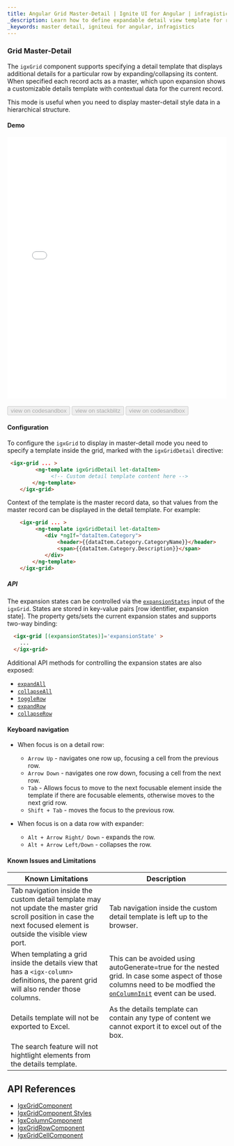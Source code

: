 ```yaml
---
title: Angular Grid Master-Detail | Ignite UI for Angular | infragistics 
_description: Learn how to define expandable detail view template for rows in the Ignite ui angular grid
_keywords: master detail, igniteui for angular, infragistics
---
```


### Grid Master-Detail

The `igxGrid` component supports specifying a detail template that displays additional details for a particular row by expanding/collapsing its content. When specified each record acts as a master, which upon expansion shows a customizable details template with contextual data for the current record.

This mode is useful when you need to display master-detail style data in a hierarchical structure.

#### Demo

<div class="sample-container loading" style="height:600px">
    <iframe id="grid-master-detail-iframe" src='{environment:lobDemosBaseUrl}/grid/grid-master-detail' width="100%" height="100%" seamless frameBorder="0" onload="onSampleIframeContentLoaded(this);"></iframe>
</div>
<br/>
<div>
<button data-localize="codesandbox" disabled class="codesandbox-btn" data-iframe-id="grid-master-detail-iframe" data-demos-base-url="{environment:lobDemosBaseUrl}">view on codesandbox</button>
<button data-localize="stackblitz" disabled class="stackblitz-btn" data-iframe-id="grid-master-detail-iframe" data-demos-base-url="{environment:lobDemosBaseUrl}">view on stackblitz</button>
<button data-localize="codesandbox" disabled class="codesandbox-btn" data-iframe-id="grid-master-detail-iframe" data-demos-base-url="{environment:lobDemosBaseUrl}">view on codesandbox</button>
</div>


#### Configuration

To configure the `igxGrid` to display in master-detail mode you need to specify a template inside the grid, marked with the `igxGridDetail` directive:

```html
 <igx-grid ... >
         <ng-template igxGridDetail let-dataItem>
              <!-- Custom detail template content here -->
        </ng-template>
    </igx-grid>
```

Context of the template is the master record data, so that values from the master record can be displayed in the detail template. For example:

```html
    <igx-grid ... >
         <ng-template igxGridDetail let-dataItem>
            <div *ngIf="dataItem.Category">
                <header>{{dataItem.Category.CategoryName}}</header>
                <span>{{dataItem.Category.Description}}</span>
            </div>
        </ng-template>
    </igx-grid>
```


##### API

The expansion states can be controlled via the [`expansionStates`]({environment:angularApiUrl}/classes/igxgridcomponent.html#expansionStates) input of the `igxGrid`. States are stored in key-value pairs [row identifier, expansion state]. The property gets/sets the current expansion states and supports two-way binding:

```html
  <igx-grid [(expansionStates)]='expansionState' >
    ...
  </igx-grid>
```

Additional API methods for controlling the expansion states are also exposed:
- [`expandAll`]({environment:angularApiUrl}/classes/igxgridcomponent.html#expandAll)
- [`collapseAll`]({environment:angularApiUrl}/classes/igxgridcomponent.html#collapseAll)
- [`toggleRow`]({environment:angularApiUrl}/classes/igxgridcomponent.html#toggleRow)
- [`expandRow`]({environment:angularApiUrl}/classes/igxgridcomponent.html#expandRow)
- [`collapseRow`]({environment:angularApiUrl}/classes/igxgridcomponent.html#collapseRow)

#### Keyboard navigation

- When focus is on a detail row:

    - `Arrow Up` - navigates one row up, focusing a cell from the previous row.
    - `Arrow Down` -  navigates one row down, focusing a cell from the next row.
    - `Tab` - Allows focus to move to the next focusable element inside the template if there are focusable elements, otherwise moves to the next grid row.
    - `Shift + Tab` -  moves the focus to the previous row.

- When focus is on a data row with expander:
    - `Alt + Arrow Right/ Down` - expands the row.
    - `Alt + Arrow Left/Down` - collapses the row.

#### Known Issues and Limitations


|Known Limitations| Description|
| --- | --- |
| Tab navigation inside the custom detail template may not update the master grid scroll position in case the next focused element is outside the visible view port.| Tab navigation inside the custom detail template is left up to the browser. |
| When templating a grid inside the details view that has a `<igx-column>` definitions, the parent grid will also render those columns.| This can be avoided using autoGenerate=true for the nested grid. In case some aspect of those columns need to be modfied the [`onColumnInit`]({environment:angularApiUrl}/classes/igxgridcomponent.html#oncolumninit) event can be used. |
| Details template will not be exported to Excel.| As the details template can contain any type of content we cannot export it to excel out of the box.|
| The search feature will not hightlight elements from the details template. | |



<div class="divider--half"></div>

## API References
* [IgxGridComponent]({environment:angularApiUrl}/classes/igxgridcomponent.html)
* [IgxGridComponent Styles]({environment:sassApiUrl}/#function-igx-grid-theme)
* [IgxColumnComponent]({environment:angularApiUrl}/classes/igxcolumncomponent.html)
* [IgxGridRowComponent]({environment:angularApiUrl}/classes/igxgridrowcomponent.html)
* [IgxGridCellComponent]({environment:angularApiUrl}/classes/igxgridcellcomponent.html)